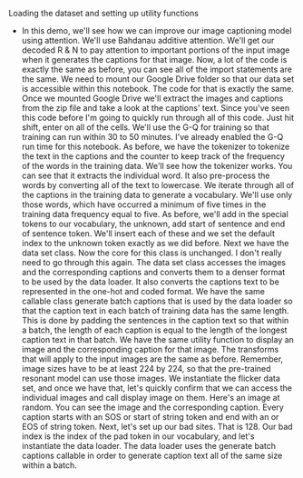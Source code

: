 Loading the dataset and setting up utility functions
- In this demo, we'll see how we can improve our image captioning model using attention. We'll use Bahdanau additive attention. We'll get our decoded R & N to pay attention to important portions of the input image when it generates the captions for that image. Now, a lot of the code is exactly the same as before, you can see all of the import statements are the same. We need to mount our Google Drive folder so that our data set is accessible within this notebook. The code for that is exactly the same. Once we mounted Google Drive we'll extract the images and captions from the zip file and take a look at the captions' text. Since you've seen this code before I'm going to quickly run through all of this code. Just hit shift, enter on all of the cells. We'll use the G-Q for training so that training can run within 30 to 50 minutes. I've already enabled the G-Q run time for this notebook. As before, we have the tokenizer to tokenize the text in the captions and the counter to keep track of the frequency of the words in the training data. We'll see how the tokenizer works. You can see that it extracts the individual word. It also pre-process the words by converting all of the text to lowercase. We iterate through all of the captions in the training data to generate a vocabulary. We'll use only those words, which have occurred a minimum of five times in the training data frequency equal to five. As before, we'll add in the special tokens to our vocabulary, the unknown, add start of sentence and end of sentence token. We'll insert each of these and we set the default index to the unknown token exactly as we did before. Next we have the data set class. Now the core for this class is unchanged. I don't really need to go through this again. The data set class accesses the images and the corresponding captions and converts them to a denser format to be used by the data loader. It also converts the captions text to be represented in the one-hot and coded format. We have the same callable class generate batch captions that is used by the data loader so that the caption text in each batch of training data has the same length. This is done by padding the sentences in the caption text so that within a batch, the length of each caption is equal to the length of the longest caption text in that batch. We have the same utility function to display an image and the corresponding caption for that image. The transforms that will apply to the input images are the same as before. Remember, image sizes have to be at least 224 by 224, so that the pre-trained resonant model can use those images. We instantiate the flicker data set, and once we have that, let's quickly confirm that we can access the individual images and call display image on them. Here's an image at random. You can see the image and the corresponding caption. Every caption starts with an SOS or start of string token and end with an or EOS of string token. Next, let's set up our bad sites. That is 128. Our bad index is the index of the pad token in our vocabulary, and let's instantiate the data loader. The data loader uses the generate batch captions callable in order to generate caption text all of the same size within a batch.
